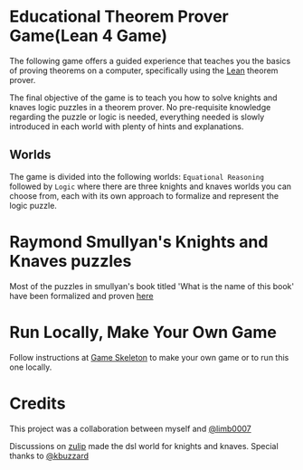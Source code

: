 # Educational Theorem Prover Game(Lean 4 Game)
The following game offers a guided experience that teaches you the basics of proving theorems on a computer, specifically using the [Lean](https://lean-lang.org/) theorem prover.

The final objective of the game is to teach you how to solve knights and knaves logic puzzles in a theorem prover. No pre-requisite knowledge regarding the puzzle or logic is needed, everything needed is slowly introduced in each world with plenty of hints and explanations.

## Worlds
The game is divided into the following worlds:
`Equational Reasoning` followed by `Logic` where there are three knights and knaves worlds you can choose from, each with its own approach to formalize and represent the logic puzzle.

# Raymond Smullyan's Knights and Knaves puzzles
Most of the puzzles in smullyan's book titled 'What is the name of this book' have been formalized and proven [here](https://github.com/JadAbouHawili/Raymond-Smullyan-KnightsAndKnaves)

# Run Locally, Make Your Own Game
Follow instructions at [Game Skeleton](https://github.com/hhu-adam/GameSkeleton) to make your own game or to run this one locally.

# Credits
This project was a collaboration between myself and [@limb0007](https://github.com/limb0007)

Discussions on [zulip](https://leanprover.zulipchat.com/#narrow/channel/113488-general/topic/.E2.9C.94.20New.20game.20posted.20on.20Lean.20Game.20Server.20.28Knights.20And.20Knaves.29) made the dsl world for knights and knaves.
Special thanks to [@kbuzzard](https://github.com/kbuzzard)
